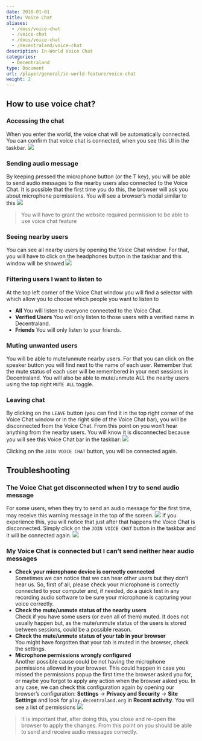 ```yaml
---
date: 2018-01-01
title: Voice Chat
aliases:
  - /docs/voice-chat
  - /voice-chat
  - /docs/voice-chat
  - /decentraland/voice-chat
description: In-World Voice Chat
categories:
  - Decentraland
type: Document
url: /player/general/in-world-feature/voice-chat
weight: 2
---
```


## How to use voice chat?

### Accessing the chat

When you enter the world, the voice chat will be automatically connected. You can confirm that voice chat is connected, when you see this UI in the taskbar.
![](/images/media/voice-chat-1.png)

### Sending audio message

By keeping pressed the microphone button (or the T key), you will be able to send audio messages to the nearby users also connected to the Voice Chat.
It is possible that the first time you do this, the browser will ask you about microphone permissions. You will see a browser’s modal similar to this
![](/images/media/voice-chat-2.png)

> You will have to grant the website required permission to be able to use voice chat feature

### Seeing nearby users

You can see all nearby users by opening the Voice Chat window. For that, you will have to click on the headphones button in the taskbar and this window will be showed
![](/images/media/voice-chat-3.png)

### Filtering users I want to listen to

At the top left corner of the Voice Chat window you will find a selector with which allow you to choose which people you want to listen to

- **All** You will listen to everyone connected to the Voice Chat.
- **Verified Users** You will only listen to those users with a verified name in Decentraland.
- **Friends** You will only listen to your friends.

### Muting unwanted users

You will be able to mute/unmute nearby users. For that you can click on the speaker button you will find next to the name of each user. Remember that the mute status of each user will be remembered in your next sessions in Decentraland.
You will also be able to mute/unmute ALL the nearby users using the top right `MUTE ALL` toggle.

### Leaving chat

By clicking on the `LEAVE` button (you can find it in the top right corner of the Voice Chat window or in the right side of the Voice Chat bar), you will be disconnected from the Voice Chat. From this point on you won’t hear anything from the nearby users.
You will know it is disconnected because you will see this Voice Chat bar in the taskbar:
![](/images/media/voice-chat-4.png)

Clicking on the `JOIN VOICE CHAT` button, you will be connected again.

## Troubleshooting

### The Voice Chat get disconnected when I try to send audio message

For some users, when they try to send an audio message for the first time, may receive this warning message in the top of the screen.
![](/images/media/voice-chat-5.png)
If you experience this, you will notice that just after that happens the Voice Chat is disconnected. Simply click on the `JOIN VOICE CHAT` button in the taskbar and it will be connected again.
![](/images/media/voice-chat-6.png)

### My Voice Chat is connected but I can’t send neither hear audio messages

- **Check your microphone device is correctly connected<br/>**
Sometimes we can notice that we can hear other users but they don’t hear us. So, first of all, please check your microphone is correctly connected to your computer and, if needed, do a quick test in any recording audio software to be sure your microphone is capturing your voice correctly.
- **Check the mute/unmute status of the nearby users<br/>**
Check if you have some users (or even all of them) muted. It does not usually happen but, as the mute/unmute status of the users is stored between sessions, could be a possible reason.
- **Check the mute/unmute status of your tab in your browser<br/>**
You might have forgotten that your tab is muted in the browser, check the settings.
- **Microphone permissions wrongly configured<br/>**
Another possible cause could be not having the microphone permissions allowed in your browser. 
This could happen in case you missed the permissions popup the first time the browser asked you for, or maybe you forgot to apply any action when the browser asked you. 
In any case, we can check this configuration again by opening our browser’s configuration: **Settings** → **Privacy and Security** → **Site Settings** and look for `play.decentraland.org` in **Recent activity**. 
You will see a list of permissions
![](/images/media/voice-chat-7.png) 
> It is important that, after doing this, you close and re-open the browser to apply the changes. From this point on you should be able to send and receive audio messages correctly.

